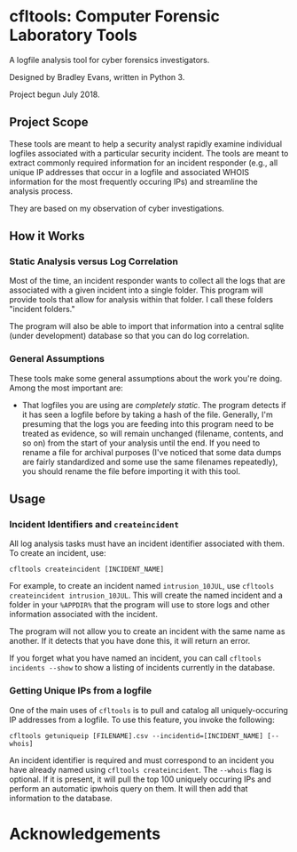 # cfltools: Computer Forensic Laboratory Tools
A logfile analysis tool for cyber forensics investigators.

Designed by Bradley Evans, written in Python 3.

Project begun July 2018.

## Project Scope

These tools are meant to help a security analyst rapidly examine individual logfiles associated with a particular security incident. The tools are meant to extract commonly required information for an incident responder (e.g., all unique IP addresses that occur in a logfile and associated WHOIS information for the most frequently occuring IPs) and streamline the analysis process.

They are based on my observation of cyber investigations.

## How it Works

### Static Analysis versus Log Correlation

Most of the time, an incident responder wants to collect all the logs that are associated with a given incident into a single folder. This program will provide tools that allow for analysis within that folder. I call these folders "incident folders." 

The program will also be able to import that information into a central sqlite (under development) database so that you can do log correlation.

### General Assumptions

These tools make some general assumptions about the work you're doing. Among the most important are:
* That logfiles you are using are *completely static*. The program detects if it has seen a logfile before by taking a hash of the file. Generally, I'm presuming that the logs you are feeding into this program need to be treated as evidence, so will remain unchanged (filename, contents, and so on) from the start of your analysis until the end. If you need to rename a file for archival purposes (I've noticed that some data dumps are fairly standardized and some use the same filenames repeatedly), you should rename the file before importing it with this tool.

## Usage

### Incident Identifiers and `createincident`

All log analysis tasks must have an incident identifier associated with them. To create an incident, use:

`cfltools createincident [INCIDENT_NAME]`

For example, to create an incident named `intrusion_10JUL`, use `cfltools createincident intrusion_10JUL`. This will create the named incident and a folder in your `%APPDIR%` that the program will use to store logs and other information associated with the incident.

The program will not allow you to create an incident with the same name as another. If it detects that you have done this, it will return an error.

If you forget what you have named an incident, you can call `cfltools incidents --show` to show a listing of incidents currently in the database.

### Getting Unique IPs from a logfile

One of the main uses of `cfltools` is to pull and catalog all uniquely-occuring IP addresses from a logfile. To use this feature, you invoke the following:

`cfltools getuniqueip [FILENAME].csv --incidentid=[INCIDENT_NAME] [--whois]`

An incident identifier is required and must correspond to an incident you have already named using `cfltools createincident`. The `--whois` flag is optional. If it is present, it will pull the top 100 uniquely occuring IPs and perform an automatic ipwhois query on them. It will then add that information to the database.

# Acknowledgements


